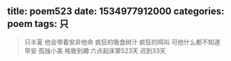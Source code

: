 title: poem523
date: 1534977912000
categories: poem
tags: 只
---
> 只半夏
他会带着安非他命
疯狂的吸食树汁
疯狂的鸣叫
可他什么都不知道
早安
孤独小美
格致别趣
六点起床第523天 迟到33天